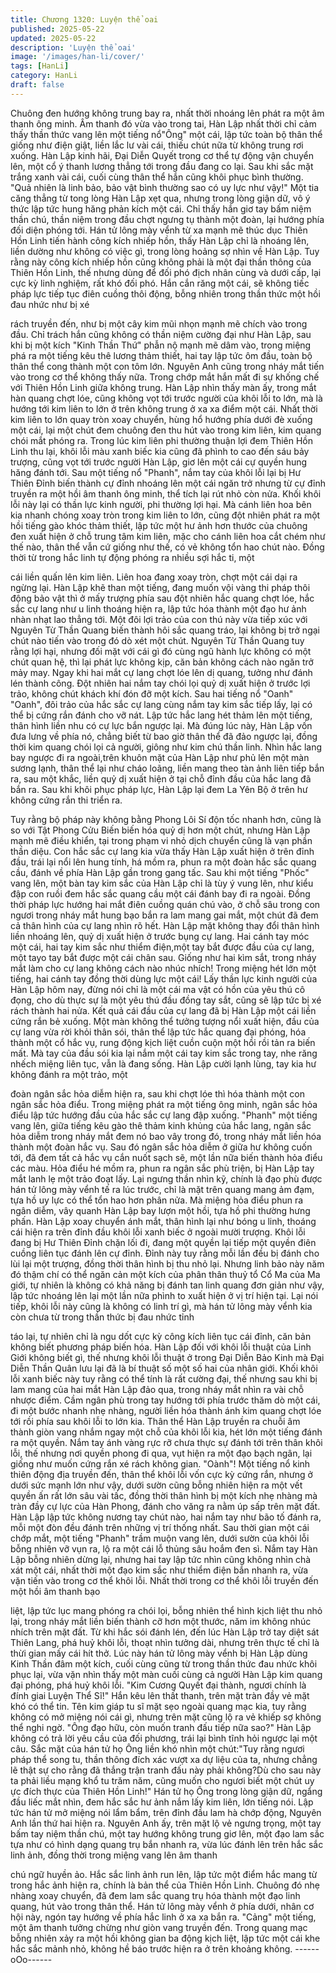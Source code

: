 ```yaml
---
title: Chương 1320: Luyện thể oai
published: 2025-05-22
updated: 2025-05-22
description: 'Luyện thể oai'
image: '/images/han-li/cover/'
tags: [HanLi]
category: HanLi
draft: false
---
```


Chuông đen hướng không trung bay ra, nhất thời nhoáng lên phát
ra một âm thanh ông minh.
Âm thanh đó vừa vào trong tai, Hàn Lập nhất thời chỉ cảm thấy
thần thức vang lên một tiếng nổ"Ông" một cái, lập tức toàn bộ
thân thể giống như điện giật, liền lắc lư vài cái, thiếu chút nữa từ
không trung rơi xuống.
Hàn Lập kinh hãi, Đại Diễn Quyết trong cơ thể tự động vận
chuyển lên, một cổ ý thanh lương thẳng tới trong đầu đang co lại.
Sau khi sắc mặt trắng xanh vài cái, cuối cùng thân thể hắn cũng
khôi phục bình thường.
"Quả nhiên là linh bảo, bảo vật bình thường sao có uy lực như
vậy!" Một tia căng thẳng từ tong lòng Hàn Lập xẹt qua, nhưng
trong lòng giận dữ, vô ý thức lập tức hung hăng phản kích một
cái.
Chỉ thấy hắn giơ tay bấm niệm thần chú, thần niệm trong đầu
chợt ngưng tụ thành một đoàn, lại hướng phía đối diện phóng tới.
Hán tử lông mày vểnh từ xa mạnh mẽ thúc dục Thiên Hồn Linh
tiến hành công kích nhiếp hồn, thấy Hàn Lập chỉ là nhoáng lên,
liền dường như không có việc gì, trong lòng hoảng sợ nhìn về
Hàn Lập.
Tuy rằng này công kích nhiếp hồn cũng không phải là một đại
thần thông của Thiên Hồn Linh, thế nhưng dùng để đối phó địch
nhân cùng và dưới cấp, lại cực kỳ linh nghiệm, rất khó đối phó.
Hắn cắn răng một cái, sẽ không tiếc pháp lực tiếp tục điên cuồng
thôi động, bỗng nhiên trong thần thức một hồi đau nhức như bị xé

rách truyền đến, như bị một cây kim mũi nhọn mạnh mẽ chích vào
trong đầu.
Chỉ trách hắn cũng không có thần niệm cường đại như Hàn Lập,
sau khi bị một kích "Kinh Thần Thứ" phẫn nộ mạnh mẽ dâm vào,
trong miệng phá ra một tiếng kêu thê lương thảm thiết, hai tay lập
tức ôm đầu, toàn bộ thân thể cong thành một con tôm lớn.
Nguyên Anh cũng trong nháy mắt tiến vào trong cơ thể không
thấy nữa.
Trong chớp mắt hắn mất đi sự khống chế với Thiên Hồn Linh giữa
không trung.
Hàn Lập nhìn thấy màn ấy, trong mắt hàn quang chợt lóe, cũng
không vọt tới trước người của khôi lỗi to lớn, mà là hướng tới kim
liên to lớn ở trên không trung ở xa xa điểm một cái.
Nhất thời kim liên to lớn quay tròn xoay chuyển, hùng hổ hướng
phía dưới đè xuống một cái, lại một chút đem chuông đen thu hút
vào trong kim liên, kim quang chói mắt phóng ra.
Trong lúc kim liên phi thường thuận lợi đem Thiên Hồn Linh thu
lại, khôi lỗi màu xanh biếc kia cũng đã phình to cao đến sáu bảy
trượng, cũng vọt tới trước người Hàn Lập, giơ lên một cái cự
quyền hung hăng đánh tới.
Sau một tiếng nổ "Phanh", nắm tay của khôi lỗi lại bị Hư Thiên
Đỉnh biến thành cự đỉnh nhoáng lên một cái ngăn trở nhưng từ cự
đỉnh truyền ra một hồi âm thanh ông minh, thể tích lại rút nhỏ còn
nửa. Khối khôi lỗi này lại có thần lực kinh người, phi thường lợi
hại.
Mà cánh liên hoa bên kia nhanh chóng xoay tròn trong kim liên to
lớn, cũng đột nhiên phát ra một hồi tiếng gào khóc thảm thiết, lập
tức một hư ảnh hơn thước của chuông đen xuất hiện ở chỗ trung
tâm kim liên, mặc cho cánh liên hoa cắt chém như thế nào, thân
thể vẫn cứ giống như thế, có vẻ không tổn hao chút nào.
Đồng thời từ trong hắc linh tự động phóng ra nhiều sợi hắc ti, một

cái liền quấn lên kim liên. Liên hoa đang xoay tròn, chợt một cái
dại ra ngừng lại.
Hàn Lập khẽ than một tiếng, đang muốn vội vàng thi pháp thôi
động bảo vật thì ở mấy trượng phía sau đột nhiên hắc quang chợt
lóe, hắc sắc cự lang như u linh thoáng hiện ra, lập tức hóa thành
một đạo hư ảnh nhàn nhạt lao thẳng tới.
Một đôi lợi trảo của con thú này vừa tiếp xúc với Nguyên Từ Thần
Quang biến thành hôi sắc quang tráo, lại không bị trở ngại chút
nào tiến vào trong đó dò xét một chút.
Nguyên Từ Thần Quang tuy rằng lợi hại, nhưng đối mặt với cái gì
đó cùng ngũ hành lực không có một chút quan hệ, thì lại phát lực
không kịp, căn bản không cách nào ngăn trở mảy may.
Ngay khi hai mắt cự lang chợt lóe lên dị quang, tưởng như đánh
lén thành công.
Đột nhiên hai nắm tay chói lọi quỷ dị xuất hiện ở trước lợi trảo,
không chút khách khí đón đỡ một kích.
Sau hai tiếng nổ "Oanh" "Oanh", đôi trảo của hắc sắc cự lang
cùng nắm tay kim sắc tiếp lấy, lại có thể bị cứng rắn đánh cho vỡ
nát.
Lập tức hắc lang hét thảm lên một tiếng, thân hình liền nhu có cự
lực bắn ngược lại.
Mà đúng lúc này, Hàn Lập vốn đưa lưng về phía nó, chẳng biết từ
bao giờ thân thể đã đảo ngược lại, đồng thời kim quang chói lọi
cả người, giông như kim chú thần linh.
Nhìn hắc lang bay ngược đi ra ngoài,trên khuôn mặt của Hàn Lập
như phủ lên một màn sương lạnh, thân thể lại như cháo loãng,
liền mang theo tàn ảnh liên tiếp bắn ra, sau một khắc, liền quỷ dị
xuất hiện ở tại chỗ đỉnh đầu của hắc lang đã bắn ra.
Sau khi khôi phục pháp lực, Hàn Lập lại đem La Yên Bộ ở trên hư
không cứng rắn thi triển ra.

Tuy rằng bộ pháp này không bằng Phong Lôi Sí độn tốc nhanh
hơn, cũng là so với Tật Phong Cửu Biến biến hóa quỷ dị hơn một
chút, nhưng Hàn Lập mạnh mẽ điều khiển, tại trong phạm vi nhỏ
dịch chuyển cũng là vạn phần thần diệu.
Con hắc sắc cự lang kia vừa thấy Hàn Lập xuất hiện ở trên đỉnh
đầu, trái lại nổi lên hung tính, há mồm ra, phun ra một đoàn hắc
sắc quang cầu, đánh về phía Hàn Lập gần trong gang tấc.
Sau khi một tiếng "Phốc" vang lên, một bàn tay kim sắc của Hàn
Lập chỉ là tùy ý vung lên, như kiểu đập con ruồi đem hắc sắc
quang cầu một cái đánh bay đi ra ngoài.
Đồng thời pháp lực hướng hai mắt điên cuồng quán chú vào, ở
chỗ sâu trong con ngươi trong nháy mắt hung bạo bắn ra lam
mang gai mắt, một chút đã đem cả thân hình của cự lang nhìn rõ
hết.
Hàn Lập mặt không thay đổi thân hình liền nhoáng lên, quỷ dị
xuất hiện ở trước bụng cự lang.
Hai cánh tay móc một cái, hai tay kim sắc như thiểm điện,một tay
bắt được đầu của cự lang, một tayo tay bắt được một cái chân
sau. Giống như hai kìm sắt, trong nháy mắt làm cho cự lang
không cách nào nhúc nhích! Trong miệng hét lớn một tiếng, hai
cánh tay đồng thời dùng lực một cái! Lấy thần lực kinh người của
Hàn Lập hôm nay, đừng nói chỉ là một cái ma vật có hồn của yêu
thú cô đọng, cho dù thực sự là một yêu thú đầu đồng tay sắt,
cũng sẽ lập tức bị xé rách thành hai nửa.
Kết quả cái đầu của cự lang đã bị Hàn Lập một cái liền cứng rắn
bẻ xuống. Một màn không thể tưởng tượng nổi xuất hiện, đầu của
cự lang vừa rời khỏi thân sói, thân thể lập tức hắc quang đại
phóng, hóa thành một cổ hắc vụ, rung động kịch liệt cuồn cuộn
một hồi rồi tản ra biến mất. Mà tay của đầu sói kia lại nắm một cái
tay kim sắc trong tay, nhe răng nhếch miệng liên tục, vẫn là đang
sống.
Hàn Lập cười lạnh lùng, tay kia hư không đánh ra một trảo, một

đoàn ngân sắc hỏa diễm hiện ra, sau khi chợt lóe thì hóa thành
một con ngân sắc hỏa điểu.
Trong miệng phát ra một tiếng ông minh, ngân sắc hỏa điểu lập
tức hướng đầu của hắc sắc cự lang đập xuống.
"Phanh" một tiếng vang lên, giữa tiếng kêu gào thê thảm kinh
khủng của hắc lang, ngân sắc hỏa diễm trong nháy mắt đem nó
bao vây trong đó, trong nháy mắt liền hóa thành một đoàn hắc vụ.
Sau đó ngân sắc hỏa diễm ở giữa hư không cuốn tới, đã đem tất
cả hắc vụ cắn nuốt sạch sẽ, một lần nữa biến thành hỏa điểu các
màu.
Hỏa điểu hé mồm ra, phun ra ngân sắc phù triện, bị Hàn Lập tay
mắt lanh lẹ một trảo đoạt lấy.
Lại ngưng thần nhìn kỹ, chính là đạo phù được hán tử lông mày
vểnh tế ra lúc trước, chỉ là mặt trên quang mang ảm đạm, tựa hồ
uy lực có thể tổn hao hơn phân nửa.
Mà miệng hỏa điểu phun ra ngân diễm, vây quanh Hàn Lập bay
lượn một hồi, tựa hồ phi thường hưng phấn.
Hàn Lập xoay chuyển ánh mắt, thân hình lại như bóng u linh,
thoáng cái hiện ra trên đỉnh đầu khôi lỗi xanh biếc ở ngoài mười
trượng.
Khôi lỗi đang bị Hư Thiên Đỉnh chặn lối đi, đang một quyền lại tiếp
một quyền điên cuồng liên tục đánh lên cự đỉnh.
Đỉnh này tuy rằng mỗi lần đều bị đánh cho lùi lại một trượng, đồng
thời thân hình bị thu nhỏ lại. Nhưng linh bảo này năm đó thậm chí
có thể ngăn cản một kích của phân thân thuỷ tổ Cổ Ma của Ma
giới, tự nhiên là không có khả năng bị đánh tan linh quang đơn
giản như vậy, lập tức nhoáng lên lại một lần nữa phình to xuất
hiện ở vị trí hiện tại.
Lại nói tiếp, khôi lỗi này cũng là không có linh trí gì, mà hán tử
lông mày vểnh kia còn chưa từ trong thần thức bị đau nhức tỉnh

táo lại, tự nhiên chỉ là ngu dốt cực kỳ công kích liên tục cái đỉnh,
căn bản không biết phương pháp biến hóa.
Hàn Lập đối với khôi lỗi thuật của Linh Giới không biết gì, thế
nhưng khôi lỗi thuật ở trong Đại Diễn Bảo Kinh mà Đại Diễn Thần
Quân lưu lại đã là bí thuật số một số hai của nhân giới.
Khối khôi lỗi xanh biếc này tuy rằng có thể tính là rất cường đại,
thế nhưng sau khi bị lam mang của hai mắt Hàn Lập đảo qua,
trong nháy mắt nhìn ra vài chỗ nhược điểm.
Cầm ngân phù trong tay hướng tới phía trước thăm dò một cái, đi
một bước nhanh nhẹ nhàng, người liền hóa thành ánh kim quang
chợt lóe tới rồi phía sau khôi lỗi to lớn kia.
Thân thể Hàn Lập truyền ra chuỗi âm thành giòn vang nhắm ngay
một chỗ của khôi lỗi kia, hét lớn một tiếng đánh ra một quyền.
Nắm tay ánh vàng rực rỡ chưa thực sự đánh tới trên thân khôi lỗi,
thế nhưng nơi quyền phong đi qua, vụt hiện ra một đạo bạch
ngân, lại giống như muốn cứng rắn xé rách không gian.
"Oành"! Một tiếng nổ kinh thiên động địa truyền đến, thân thể khôi
lỗi vốn cực kỳ cứng rắn, nhưng ở dưới sức mạnh lớn như vậy,
dưới sườn cũng bỗng nhiên hiện ra một vết quyền ấn rất lớn sâu
vài tấc, đồng thời thân hình bị một kích nhẹ nhàng mà tràn đầy cự
lực của Hàn Phong, đánh cho văng ra nằm úp sấp trên mặt đất.
Hàn Lập lập tức không nương tay chút nào, hai nắm tay như bão
tố đánh ra, mỗi một đòn đều đánh trên những vị trí thống nhất.
Sau thời gian một cái chớp mắt, một tiếng "Phanh" trầm muộn
vang lên, dưới sườn của khôi lỗi bỗng nhiên vỡ vụn ra, lộ ra một
cái lỗ thủng sâu hoắm đen sì.
Nắm tay Hàn Lập bỗng nhiên dừng lại, nhưng hai tay lập tức nhìn
cũng không nhìn chà xát một cái, nhất thời một đạo kim sắc như
thiểm điện bắn nhanh ra, vừa vặn tiến vào trong cơ thể khôi lỗi.
Nhất thời trong cơ thể khôi lỗi truyền đến một hồi âm thanh bạo

liệt, lập tức lục mang phóng ra chói lọi, bỗng nhiên thể hình kịch
liệt thu nhỏ lại, trong nháy mắt liền biến thành cỡ hơn một thước,
năm im không nhúc nhích trên mặt đất.
Từ khi hắc sói đánh lén, đến lúc Hàn Lập trở tay diệt sát Thiên
Lang, phá huỷ khôi lỗi, thoạt nhìn tưởng dài, nhưng trên thực tế
chỉ là thừi gian mấy cái hít thở.
Lúc này hán tử lông mày vểnh bị Hàn Lập dùng Kinh Thần đâm
một kích, cuối cùng cũng từ trong thần thức đau nhức khôi phục
lại, vừa vặn nhìn thấy một màn cuối cùng cả người Hàn Lập kim
quang đại phóng, phá huỷ khôi lỗi.
"Kim Cương Quyết đại thành, ngươi chính là đính giai Luyện Thể
Sĩ!" Hắn kêu lên thất thanh, trên mặt tràn đầy vẻ mặt khó có thể
tin.
Tên kim giáp tu sĩ mặt sẹo ngoài quang mạc kia, tuy rằng không
có mở miệng nói cái gì, nhưng trên mặt cũng lộ ra vẻ khiếp sợ
không thể nghi ngờ.
"Ông đạo hữu, còn muốn tranh đấu tiếp nữa sao?" Hàn Lập
không có trả lời yêu cầu của đối phương, trái lại bình tĩnh hỏi
ngược lại một câu.
Sắc mặt của hán tử họ Ông liền khó nhìn một chút:"Tuy rằng
ngươi pháp thể song tu, thần thông đích xác vượt xa dự liệu của
ta, nhưng chẳng lẽ thật sự cho rằng đã thắng trận tranh đấu này
phải không?Dù cho sau này ta phải liều mạng khổ tu trăm năm,
cũng muốn cho ngươi biết một chút uy ực đích thực của Thiên
Hồn Linh!" Hán tử họ Ông trong lòng giận dữ, ngẩng đầu liếc mắt
nhìn, đem hắc sắc hư ảnh nắm lấy kim liên, lớn tiếng nói.
Lập tức hán tử mở miệng nói lẩm bẩm, trên đỉnh đầu lam hà chớp
động, Nguyên Anh lần thứ hai hiện ra.
Nguyên Anh ấy, trên mặt lộ vẻ ngưng trọng, một tay bấm tay niệm
thần chú, một tay hướng không trung giơ lên, một đạo lam sắc
tựa như có hình dạng quang trụ bắn nhanh ra, vừa lúc đánh lên
trên hắc sắc linh ảnh, đồng thời trong miệng vang lên âm thanh

chú ngữ huyền ảo.
Hắc sắc linh ảnh run lên, lập tức một điểm hắc mang từ trong hắc
ảnh hiện ra, chính là bản thể của Thiên Hồn Linh.
Chuông đó nhẹ nhàng xoay chuyển, đã đem lam sắc quang trụ
hóa thành một đạo linh quang, hút vào trong thân thể.
Hán tử lông mày vểnh ở phía dưới, nhân cơ hội này, ngón tay
hướng về phía hắc linh ở xa xa bắn ra.
"Cảng" một tiếng, một âm thanh tưởng chừng như giòn vang
truyền đến.
Trong quang mạc bỗng nhiên xảy ra một hồi không gian ba động
kịch liệt, lập tức một cái khe hắc sắc mảnh nhỏ, không hề báo
trước hiện ra ở trên khoảng không.
------oOo------
